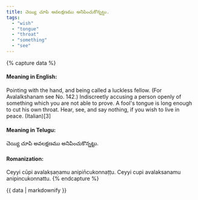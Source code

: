 ```yaml
---
title: చెయ్యి చూపి అవలక్షణము అనిపించుకొన్నట్టు.
tags:
  - "wish"
  - "tongue"
  - "throat"
  - "something"
  - "see"
---
```


{% capture data %}
#### Meaning in English:
Pointing with the hand, and being called a luckless fellow.
(For Avalalkshanam see No. 142.)
Indiscreetly accusing a person openly of something which you are not able to prove.
A fool's tongue is long enough to cut his own throat.
Hear, see, and say nothing, if you wish to live in peace. (Italian)[3]

#### Meaning in Telugu:
చెయ్యి చూపి అవలక్షణము అనిపించుకొన్నట్టు.

#### Romanization:
Ceyyi cūpi avalakṣaṇamu anipin̄cukonnaṭṭu.
Ceyyi cupi avalaksanamu anipincukonnattu.
{% endcapture %}

{{ data | markdownify }}

